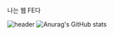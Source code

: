 나는 웹 FE다

![header](https://capsule-render.vercel.app/api?type=wave&color=auto&height=300&section=header&text=Jack's%20World&fontSize=90)
![Anurag's GitHub stats](https://github-readme-stats.vercel.app/api?username=jhlee0409&show_icons=true&theme=radical)
